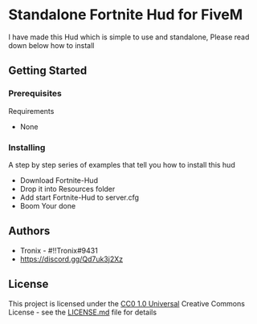 # Standalone Fortnite Hud for FiveM

I have made this Hud which is simple to use and standalone, Please read down below how to install



## Getting Started


### Prerequisites

Requirements 
- None

### Installing

A step by step series of examples that tell you how to install this hud

- Download Fortnite-Hud
- Drop it into Resources folder 
- Add start Fortnite-Hud to server.cfg
- Boom Your done


## Authors

  - Tronix - #!!Tronix#9431
  - https://discord.gg/Qd7uk3j2Xz

## License

This project is licensed under the [CC0 1.0 Universal](LICENSE.md)
Creative Commons License - see the [LICENSE.md](LICENSE.md) file for
details
